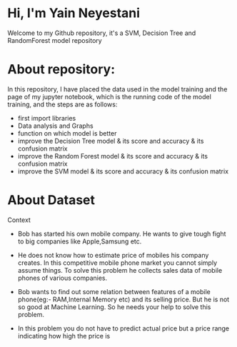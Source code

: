 # Hi, I'm Yain Neyestani
Welcome to my Github repository, it's a SVM, Decision Tree and RandomForest model repository

# About repository:
In this repository, I have placed the data used in the model training and the page of my jupyter notebook, which is the running code of the model training, and the steps are as follows:
- first import libraries
- Data analysis and Graphs
- function on which model is better
- improve the Decision Tree model & its score and accuracy & its confusion matrix
- improve the Random Forest model & its score and accuracy & its confusion matrix
- improve the SVM model & its score and accuracy & its confusion matrix

# About Dataset
Context
- Bob has started his own mobile company. He wants to give tough fight to big companies like Apple,Samsung etc.

- He does not know how to estimate price of mobiles his company creates. In this competitive mobile phone market you cannot simply assume things. To solve this problem he collects sales data of mobile phones of various companies.

- Bob wants to find out some relation between features of a mobile phone(eg:- RAM,Internal Memory etc) and its selling price. But he is not so good at Machine Learning. So he needs your help to solve this problem.

- In this problem you do not have to predict actual price but a price range indicating how high the price is
